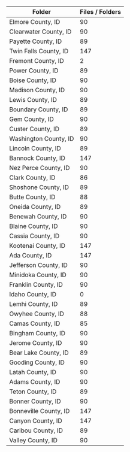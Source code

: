 | Folder                |   Files / Folders |
|-----------------------|-------------------|
| Elmore County, ID     |                90 |
| Clearwater County, ID |                90 |
| Payette County, ID    |                89 |
| Twin Falls County, ID |               147 |
| Fremont County, ID    |                 2 |
| Power County, ID      |                89 |
| Boise County, ID      |                90 |
| Madison County, ID    |                90 |
| Lewis County, ID      |                89 |
| Boundary County, ID   |                89 |
| Gem County, ID        |                90 |
| Custer County, ID     |                89 |
| Washington County, ID |                90 |
| Lincoln County, ID    |                89 |
| Bannock County, ID    |               147 |
| Nez Perce County, ID  |                90 |
| Clark County, ID      |                86 |
| Shoshone County, ID   |                89 |
| Butte County, ID      |                88 |
| Oneida County, ID     |                89 |
| Benewah County, ID    |                90 |
| Blaine County, ID     |                90 |
| Cassia County, ID     |                90 |
| Kootenai County, ID   |               147 |
| Ada County, ID        |               147 |
| Jefferson County, ID  |                90 |
| Minidoka County, ID   |                90 |
| Franklin County, ID   |                90 |
| Idaho County, ID      |                 0 |
| Lemhi County, ID      |                89 |
| Owyhee County, ID     |                88 |
| Camas County, ID      |                85 |
| Bingham County, ID    |                90 |
| Jerome County, ID     |                90 |
| Bear Lake County, ID  |                89 |
| Gooding County, ID    |                90 |
| Latah County, ID      |                90 |
| Adams County, ID      |                90 |
| Teton County, ID      |                89 |
| Bonner County, ID     |                90 |
| Bonneville County, ID |               147 |
| Canyon County, ID     |               147 |
| Caribou County, ID    |                89 |
| Valley County, ID     |                90 |